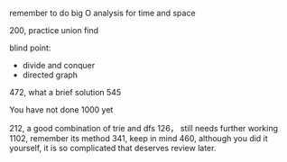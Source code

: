 remember to do big O analysis for time and space

200, practice union find

blind point:
- divide and conquer
- directed graph

472, what a brief solution
545

You have not done 1000 yet

212, a good combination of trie and dfs
126， still needs further working
1102, remember its method
341, keep in mind
460, although you did it yourself, it is so complicated that deserves review later.
